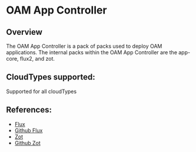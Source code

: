# OAM App Controller

## Overview
The OAM App Controller is a pack of packs used to deploy OAM applications.
The internal packs within the OAM App Controller are the app-core, flux2, and zot.

## CloudTypes supported:
Supported for all cloudTypes

## References:
* [Flux](https://fluxcd.io/)
* [Github Flux](https://github.com/fluxcd/flux2)
* [Zot](https://zotregistry.dev)
* [Github Zot](https://github.com/project-zot/zot)
